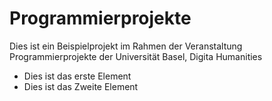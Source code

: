 # Programmierprojekte

Dies ist ein Beispielprojekt im Rahmen der Veranstaltung Programmierprojekte der Universität Basel, Digita Humanities

* Dies ist das erste Element
* Dies ist das Zweite Element


